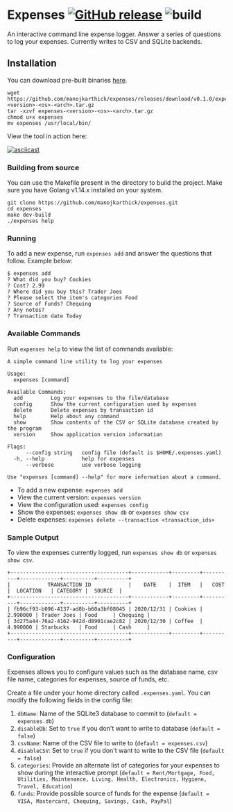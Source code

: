 # Expenses [![GitHub release](https://img.shields.io/github/release/manojkarthick/expenses.svg)](https://github.com/manojkarthick/expenses/releases/) ![build](https://github.com/manojkarthick/expenses/workflows/release/badge.svg)
An interactive command line expense logger. Answer a series of questions to log your expenses. Currently writes to CSV and SQLite backends.

## Installation
You can download pre-built binaries [here](https://github.com/manojkarthick/expenses/releases).

```
wget https://github.com/manojkarthick/expenses/releases/download/v0.1.0/expenses-<version>-<os>-<arch>.tar.gz
tar -xzvf expenses-<version>-<os>-<arch>.tar.gz
chmod u+x expenses
mv expenses /usr/local/bin/
```

View the tool in action here:
 
 [![asciicast](https://asciinema.org/a/381989.svg)](https://asciinema.org/a/381989)

### Building from source
You can use the Makefile present in the directory to build the project. Make sure you have Golang v1.14.x installed on your system.

```
git clone https://github.com/manojkarthick/expenses.git
cd expenses
make dev-build
./expenses help
```

### Running
To add a new expense, run `expenses add` and answer the questions that follow. Example below:

```
$ expenses add
? What did you buy? Cookies
? Cost? 2.99
? Where did you buy this? Trader Joes
? Please select the item's categories Food
? Source of Funds? Chequing
? Any notes?
? Transaction date Today

```

### Available Commands
Run `expenses help` to view the list of commands available:

```
A simple command line utility to log your expenses

Usage:
  expenses [command]

Available Commands:
  add         Log your expenses to the file/database
  config      Show the current configuration used by expenses
  delete      Delete expenses by transaction id
  help        Help about any command
  show        Show contents of the CSV or SQLite database created by the program
  version     Show application version information

Flags:
      --config string   config file (default is $HOME/.expenses.yaml)
  -h, --help            help for expenses
      --verbose         use verbose logging

Use "expenses [command] --help" for more information about a command.
```

* To add a new expense: `expenses add`
* View the current version: `expenses version`
* View the configuration used: `expenses config`
* Show the expenses: `expenses show db` or `expenses show csv`
* Delete expenses: `expenses delete --transaction <transaction_ids>`


### Sample Output

To view the expenses currently logged, run `expenses show db` or `expenses show csv`.

```
+--------------------------------------+------------+---------+----------+-------------+----------+----------+
|            TRANSACTION ID            |    DATE    |  ITEM   |   COST   |  LOCATION   | CATEGORY |  SOURCE  |
+--------------------------------------+------------+---------+----------+-------------+----------+----------+
| fb96cf93-b096-4137-ad8b-b60a3bf08045 | 2020/12/31 | Cookies | 2.990000 | Trader Joes | Food     | Chequing |
| 3d275a44-76a2-4162-942d-d8901cae2c82 | 2020/12/30 | Coffee  | 4.990000 | Starbucks   | Food     | Cash     |
+--------------------------------------+------------+---------+----------+-------------+----------+----------+
```

### Configuration

Expenses allows you to configure values such as the database name, csv file name, categories for expenses, source of funds, etc.

Create a file under your home directory called `.expenses.yaml`. You can modify the following fields in the config file:

1. `dbName`: Name of the SQLite3 database to commit to (`default = expenses.db`)
2. `disableDb`: Set to `true` if you don't want to write to database (`default = false`)
3. `csvName`: Name of the CSV file to write to (`default = expenses.csv`)
4. `disableCSV`: Set to `true` if you don't want to write to the CSV file (`default = false`)
5. `categories`: Provide an alternate list of categories for your expenses to show during the interactive prompt (`default = Rent/Mortgage, Food, Utilities, Maintenance, Living, Health, Electronics, Hygiene, Travel, Education`)
6. `funds`: Provide possible source of funds for the expense (`default = VISA, Mastercard, Chequing, Savings, Cash, PayPal`)
 












